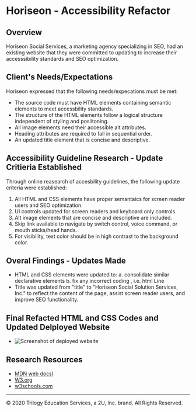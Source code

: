 # Horiseon - Accessibility Refactor

## Overview

Horiseon Social Services, a marketing agency specializing in SEO, had an existing website that they were committed to updating to increase their accesssibility standards and SEO optimization.

## Client's Needs/Expectations

Horiseon expressed that the following needs/expecations must be met:

  * The source code must have HTML elements containing semantic elements to meet accessbility standards.
  * The structure of the HTML elements follow a logical structure independent of styling and posiitoning.
  * All image elements need their accessible alt attributes.
  * Heading attributes are required to fall in sequential order.
  * An updated title element that is concise and descriptive.

## Accessibility Guideline Research - Update Critieria Established

Through online reasearch of accesbility guidelines, the following update criteria were established:

1. All HTML and CSS elements have proper semantaics for screen reader users and SEO optimization.
2. UI controls updated for screen readers and keyboard only controls.
3. Alt image elements that are concise and descriptive are included.
4. Skip link available to navigate by switch control, voice command, or mouth sticks/head hands.
5. For visibility, text color should be in high contrast to the background color.

## Overal Findings - Updates Made

* HTML and CSS elements were updated to:
   a. consolidate similar declarative elements
   b. fix any incorrect coding , i.e. html Line 
* Title was updated from "title" to "Horiseon Social Solution Services, Inc." to reflect the content of the page, assist screen reader users, and improve SEO functionality.

## Final Refacted HTML and CSS Codes and Updated Delployed Website 

* ![Screenshot of deployed website](/.Assets\images\Horiseon\index.html.png)



## Research Resources

* [MDN web docsl](https://developer.mozilla.org/en-US/docs/Learn/Accessibility)
* [W3.org](https://www.w3.org/standards/webdesign/accessibility)
* [w3schools.com](https://www.w3schools.com/howto/howto_js_scroll_to_top.asp)


- - -
© 2020 Trilogy Education Services, a 2U, Inc. brand. All Rights Reserved.
